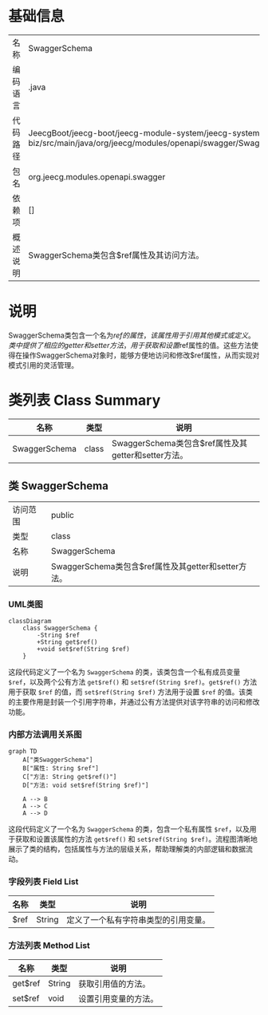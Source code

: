 # 基础信息

|      |      |
|------|------|
| 名称 | SwaggerSchema |
| 编码语言 | .java |
| 代码路径 | JeecgBoot/jeecg-boot/jeecg-module-system/jeecg-system-biz/src/main/java/org/jeecg/modules/openapi/swagger/SwaggerSchema.java |
| 包名 | org.jeecg.modules.openapi.swagger |
| 依赖项 | [] |
| 概述说明 | SwaggerSchema类包含$ref属性及其访问方法。 |

# 说明

SwaggerSchema类包含一个名为$ref的属性，该属性用于引用其他模式或定义。类中提供了相应的getter和setter方法，用于获取和设置$ref属性的值。这些方法使得在操作SwaggerSchema对象时，能够方便地访问和修改$ref属性，从而实现对模式引用的灵活管理。

# 类列表 Class Summary

| 名称   | 类型  | 说明 |
|-------|------|-------------|
| SwaggerSchema | class | SwaggerSchema类包含$ref属性及其getter和setter方法。 |



## 类 SwaggerSchema

|      |      |
|------|------|
| 访问范围 | public |
| 类型 | class |
| 名称 | SwaggerSchema |
| 说明 | SwaggerSchema类包含$ref属性及其getter和setter方法。 |


### UML类图

```mermaid
classDiagram
    class SwaggerSchema {
        -String $ref
        +String get$ref()
        +void set$ref(String $ref)
    }
```

这段代码定义了一个名为 `SwaggerSchema` 的类，该类包含一个私有成员变量 `$ref`，以及两个公有方法 `get$ref()` 和 `set$ref(String $ref)`。`get$ref()` 方法用于获取 `$ref` 的值，而 `set$ref(String $ref)` 方法用于设置 `$ref` 的值。该类的主要作用是封装一个引用字符串，并通过公有方法提供对该字符串的访问和修改功能。


### 内部方法调用关系图

```mermaid
graph TD
    A["类SwaggerSchema"]
    B["属性: String $ref"]
    C["方法: String get$ref()"]
    D["方法: void set$ref(String $ref)"]

    A --> B
    A --> C
    A --> D
```

这段代码定义了一个名为 `SwaggerSchema` 的类，包含一个私有属性 `$ref`，以及用于获取和设置该属性的方法 `get$ref()` 和 `set$ref(String $ref)`。流程图清晰地展示了类的结构，包括属性与方法的层级关系，帮助理解类的内部逻辑和数据流动。

### 字段列表 Field List

| 名称  | 类型  | 说明 |
|-------|-------|------|
| $ref | String | 定义了一个私有字符串类型的引用变量。 |

### 方法列表 Method List

| 名称  | 类型  | 说明 |
|-------|-------|------|
| get$ref | String | 获取引用值的方法。 |
| set$ref | void | 设置引用变量的方法。 |




